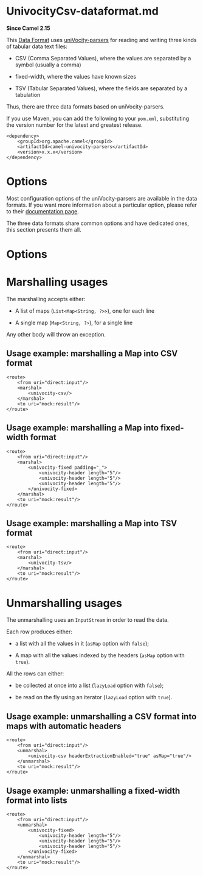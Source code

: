 # UnivocityCsv-dataformat.md

**Since Camel 2.15**

This [Data Format](#manual::data-format.adoc) uses
[uniVocity-parsers](https://www.univocity.com/pages/univocity_parsers_tutorial.html)
for reading and writing three kinds of tabular data text files:

-   CSV (Comma Separated Values), where the values are separated by a
    symbol (usually a comma)

-   fixed-width, where the values have known sizes

-   TSV (Tabular Separated Values), where the fields are separated by a
    tabulation

Thus, there are three data formats based on uniVocity-parsers.

If you use Maven, you can add the following to your `pom.xml`,
substituting the version number for the latest and greatest release.

    <dependency>
        <groupId>org.apache.camel</groupId>
        <artifactId>camel-univocity-parsers</artifactId>
        <version>x.x.x</version>
    </dependency>

# Options

Most configuration options of the uniVocity-parsers are available in the
data formats. If you want more information about a particular option,
please refer to their [documentation
page](https://www.univocity.com/pages/univocity_parsers_tutorial#settings).

The three data formats share common options and have dedicated ones,
this section presents them all.

# Options

# Marshalling usages

The marshalling accepts either:

-   A list of maps (`List<Map<String, ?>>`), one for each line

-   A single map (`Map<String, ?>`), for a single line

Any other body will throw an exception.

## Usage example: marshalling a Map into CSV format

    <route>
        <from uri="direct:input"/>
        <marshal>
            <univocity-csv/>
        </marshal>
        <to uri="mock:result"/>
    </route>

## Usage example: marshalling a Map into fixed-width format

    <route>
        <from uri="direct:input"/>
        <marshal>
            <univocity-fixed padding="_">
                <univocity-header length="5"/>
                <univocity-header length="5"/>
                <univocity-header length="5"/>
            </univocity-fixed>
        </marshal>
        <to uri="mock:result"/>
    </route>

## Usage example: marshalling a Map into TSV format

    <route>
        <from uri="direct:input"/>
        <marshal>
            <univocity-tsv/>
        </marshal>
        <to uri="mock:result"/>
    </route>

# Unmarshalling usages

The unmarshalling uses an `InputStream` in order to read the data.

Each row produces either:

-   a list with all the values in it (`asMap` option with `false`);

-   A map with all the values indexed by the headers (`asMap` option
    with `true`).

All the rows can either:

-   be collected at once into a list (`lazyLoad` option with `false`);

-   be read on the fly using an iterator (`lazyLoad` option with
    `true`).

## Usage example: unmarshalling a CSV format into maps with automatic headers

    <route>
        <from uri="direct:input"/>
        <unmarshal>
            <univocity-csv headerExtractionEnabled="true" asMap="true"/>
        </unmarshal>
        <to uri="mock:result"/>
    </route>

## Usage example: unmarshalling a fixed-width format into lists

    <route>
        <from uri="direct:input"/>
        <unmarshal>
            <univocity-fixed>
                <univocity-header length="5"/>
                <univocity-header length="5"/>
                <univocity-header length="5"/>
            </univocity-fixed>
        </unmarshal>
        <to uri="mock:result"/>
    </route>
